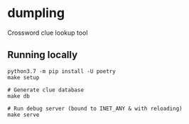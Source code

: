 # dumpling
Crossword clue lookup tool

## Running locally
```
python3.7 -m pip install -U poetry
make setup

# Generate clue database
make db

# Run debug server (bound to INET_ANY & with reloading)
make serve
```
